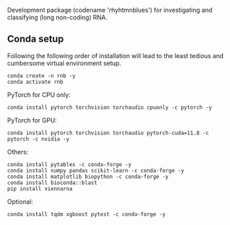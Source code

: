 Development package (codename 'rhyhtmnblues') for investigating and classifying
(long non-coding) RNA.

## Conda setup
Following the following order of installation will lead to the least tedious 
and cumbersome virtual environment setup.

    conda create -n rnb -y
    conda activate rnb

PyTorch for CPU only: 

    conda install pytorch torchvision torchaudio cpuonly -c pytorch -y 

PyTorch for GPU: 

    conda install pytorch torchvision torchaudio pytorch-cuda=11.8 -c pytorch -c nvidia -y

Others: 

    conda install pytables -c conda-forge -y
    conda install numpy pandas scikit-learn -c conda-forge -y
    conda install matplotlib biopython -c conda-forge -y
    conda install bioconda::blast
    pip install viennarna

Optional:
    
    conda install tqdm xgboost pytest -c conda-forge -y